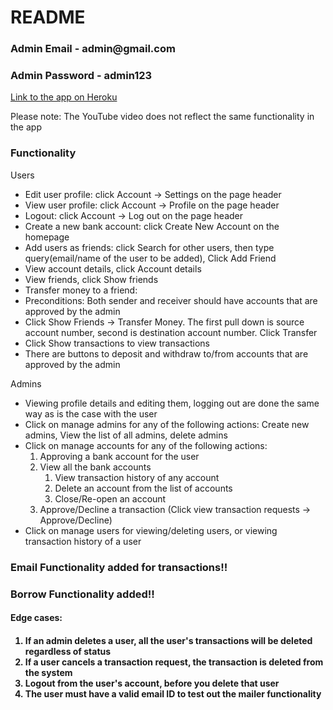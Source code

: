 # README

<h3>Admin Email - admin@gmail.com</h3>
<h3>Admin Password - admin123</h3>
<a href="https://new-test-app-123.herokuapp.com">Link to the app on Heroku</a>

<p>Please note: The YouTube video does not reflect the same functionality in the app</p>

<h3>Functionality</h3>

Users<br>
<ul>
<li>Edit user profile: click Account -> Settings on the page header</li>
<li>View user profile: click Account -> Profile on the page header</li>
<li>Logout: click Account -> Log out on the page header</li>

<li>Create a new bank account: click Create New Account on the homepage</li>
<li>Add users as friends: click Search for other users, then type query(email/name of the user to be added), Click Add Friend</li>
<li>View account details, click Account details</li>
<li>View friends, click Show friends</li>
<li>Transfer money to a friend:</li>
<li>Preconditions: Both sender and receiver should have accounts that are approved by the admin</li>
<li>Click Show Friends -> Transfer Money. The first pull down is source account number, second is destination account number. Click Transfer</li>
<li>Click Show transactions to view transactions</li>
<li>There are buttons to deposit and withdraw to/from accounts that are approved by the admin</li>
</ul>

Admins
<ul>
<li>Viewing profile details and editing them, logging out are done the same way as is the case with the user

<li>Click on manage admins for any of the following actions: Create new admins, View the list of all admins, delete admins
<li>Click on manage accounts for any of the following actions:
<ol>
<li>Approving a bank account for the user
<li>View all the bank accounts
  <ol>
    <li>View transaction history of any account
    <li>Delete an account from the list of accounts
    <li>Close/Re-open an account
  </ol>
<li>Approve/Decline a transaction (Click view transaction requests -> Approve/Decline)
</ol>

<li>Click on manage users for viewing/deleting users, or viewing transaction history of a user
</ul>


<h3>Email Functionality added for transactions!!</h3>
<h3>Borrow Functionality added!!</h3>
<h4>Edge cases:<h4>
<ol>
<li>If an admin deletes a user, all the user's transactions will be deleted regardless of status
<li>If a user cancels a transaction request, the transaction is deleted from the system
<li>Logout from the user's account, before you delete that user
<li>The user must have a valid email ID to test out the mailer functionality
</ol>
